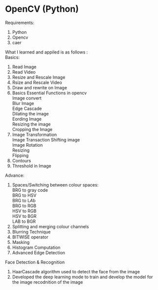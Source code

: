 # OpenCV (Python)


Requirements:
1) Python
2) Opencv
3) caer

What I learned and appiled is as follows :\
Basics:
  1) Read Image
  2) Read Video
  3) Resize and Rescale Image
  4) Rsize and Rescale Video
  5) Draw and rewrite on Image
  6) Basics Essential Functions in opencv\
      Image convert\
      Blur Image\
      Edge Cascade\
      Dilating the image\
      Eording Image\
      Resizing the image\
      Cropping the Image
  7) Image Transformation\
      Image Transaction Shifting image\
      Image Rotation\
      Resizing\
      Flipping
  8) Contours
  9) Threshold in Image

Advance:
  1) Spaces/Switching between colour spaces:\
     BRG to gray code\
     BRG to HSV\
     BRG to L*A*b\
     BRG to RGB\
     HSV to RGB\
     HSV to BGR\
     LAB to BGR
  3) Splitting and merging colour channels
  4) Blurring Technique
  5) BITWISE operator
  6) Masking
  7) Histogram Computation
  8) Advanced Edge Detection

Face Detection & Recognition
  1) HaarCascade algorithm used to detect the face from the image
  2) Developed the deep learning mode to train and develop the model for the image recodnition of the image
